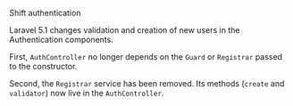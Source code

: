 Shift authentication

Laravel 5.1 changes validation and creation of new users in the
Authentication components.

First, `AuthController` no longer depends on the `Guard` or `Registrar`
passed to the constructor.

Second, the `Registrar` service has been removed. Its methods
(`create` and `validator`) now live in the `AuthController`.